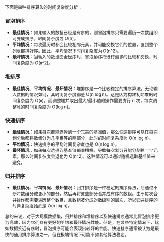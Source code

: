 下面是四种排序算法的时间复杂度分析：

### 冒泡排序
- **最佳情况**：如果输入的数据已经是有序的，则冒泡排序只需要遍历一次数组即可完成排序，时间复杂度为 O(n)。
- **平均情况**：每次遍历时都会比较相邻元素，并可能交换它们的位置，直到整个列表都排好序。因此，平均情况下时间复杂度为 O(n^2)。
- **最坏情况**：当输入的数据完全逆序时，冒泡排序将进行最多的比较和交换，时间复杂度为 O(n^2)。

### 堆排序
- **最佳情况**、**平均情况**、**最坏情况**：堆排序是一个比较稳定的排序算法，无论输入数据的情况如何，其时间复杂度都是 O(n log n)。这是因为构建初始堆的时间复杂度为 O(n)，而调整堆并取出最大/最小值的操作需要执行 n 次，每次调整堆的时间复杂度为 O(log n)。

### 快速排序
- **最佳情况**：如果每次都能选择到一个完美的基准值，那么快速排序可以在每次划分后都将数组分为几乎相等的两部分，此时的时间复杂度为 O(n log n)。
- **平均情况**：快速排序的平均时间复杂度也是 O(n log n)。
- **最坏情况**：如果每次选择的基准值都很糟糕，导致每次划分只能分割掉一个元素，那么时间复杂度会退化为 O(n^2)。这种情况可以通过随机选取基准值来避免。

### 归并排序
- **最佳情况**、**平均情况**、**最坏情况**：归并排序是一种稳定的排序算法，它通过不断将数组分成更小的部分，然后再将这些部分合并成有序的数组。由于每次合并操作都需要遍历整个数组，且数组被分成对数级别的层次，所以归并排序的时间复杂度始终是 O(n log n)。

总的来说，对于大规模数据集，归并排序和堆排序以及快速排序通常比冒泡排序更为高效，因为它们具有更好的平均和最坏情况性能。但是，在某些特定情况下，比如数据接近有序时，冒泡排序可能会表现出较好的性能。快速排序通常被认为是最快的通用排序算法之一，但在极端情况下可能不如其他算法稳定。